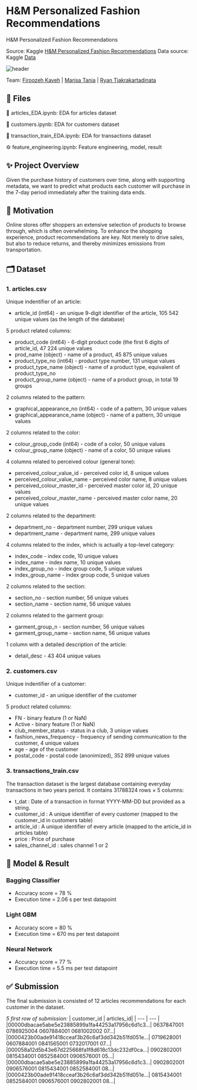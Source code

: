 # H&M Personalized Fashion Recommendations
H&amp;M Personalized Fashion Recommendations

Source: Kaggle [H&M Personalized Fashion Recommendations](https://www.kaggle.com/competitions/h-and-m-personalized-fashion-recommendations/overview)
Data source: Kaggle [Data](https://www.kaggle.com/competitions/h-and-m-personalized-fashion-recommendations/data)

![header](https://user-images.githubusercontent.com/60201466/167953233-53ce9848-5da5-481b-a14d-270c794255d1.jpg)

Team: [Firoozeh Kaveh](https://github.com/fika005) | [Marisa Tania](https://github.com/mt-cs) | [Ryan Tjakrakartadinata](https://github.com/tjakrak) 


## 📂 Files

👗 articles_EDA.ipynb: EDA for articles dataset

👥 customers.ipynb: EDA for customers dataset

🧾 transaction_train_EDA.ipynb: EDA for transactions dataset

⚙️ feature_engineering.ipynb: Feature engineering, model, result

## ✨ Project Overview

Given the purchase history of customers over time, along with supporting metadata, we want to predict what products each customer will purchase in the 7-day period immediately after the training data ends.

## 🌻 Motivation

Online stores offer shoppers an extensive selection of products to browse through, which is often overwhelming. To enhance the shopping experience, product recommendations are key. Not merely to drive sales, but also to reduce returns, and thereby minimizes emissions from transportation.

## 🗂 Dataset

### 1. articles.csv
Unique indentifier of an article:
- article_id (int64) - an unique 9-digit identifier of the article, 105 542 unique values (as the length of the database)

5 product related columns:
- product_code (int64) - 6-digit product code (the first 6 digits of article_id, 47 224 unique values
- prod_name (object) - name of a product, 45 875 unique values
- product_type_no (int64) - product type number, 131 unique values
- product_type_name (object) - name of a product type, equivalent of product_type_no
- product_group_name (object) - name of a product group, in total 19 groups

2 columns related to the pattern:
- graphical_appearance_no (int64) - code of a pattern, 30 unique values
- graphical_appearance_name (object) - name of a pattern, 30 unique values

2 columns related to the color:
- colour_group_code (int64) - code of a color, 50 unique values
- colour_group_name (object) - name of a color, 50 unique values

4 columns related to perceived colour (general tone):
- perceived_colour_value_id - perceived color id, 8 unique values
- perceived_colour_value_name - perceived color name, 8 unique values
- perceived_colour_master_id - perceived master color id, 20 unique values
- perceived_colour_master_name - perceived master color name, 20 unique values

2 columns related to the department:
- department_no - department number, 299 unique values
- department_name - department name, 299 unique values

4 columns related to the index, which is actually a top-level category:
- index_code - index code, 10 unique values
- index_name - index name, 10 unique values
- index_group_no - index group code, 5 unique values
- index_group_name - index group code, 5 unique values

2 columns related to the section:
- section_no - section number, 56 unique values
- section_name - section name, 56 unique values

2 columns related to the garment group:
- garment_group_n - section number, 56 unique values
- garment_group_name - section name, 56 unique values

1 column with a detailed description of the article:
- detail_desc - 43 404 unique values

### 2. customers.csv
Unique indentifier of a customer:
- customer_id - an unique identifier of the customer

5 product related columns:
- FN - binary feature (1 or NaN)
- Active - binary feature (1 or NaN)
- club_member_status - status in a club, 3 unique values
- fashion_news_frequency - frequency of sending communication to the customer, 4 unique values
- age - age of the customer
- postal_code - postal code (anonimized), 352 899 unique values
 
### 3. transactions_train.csv
The transaction dataset is the largest database containing everyday transactions in two years period. It contains 31788324 rows × 5 columns:
- t_dat : Date of a transaction in format YYYY-MM-DD but provided as a string.
- customer_id : A unique identifier of every customer (mapped to the customer_id in customers table)
- article_id : A unique identifier of every article (mapped to the article_id in articles table)
- price : Price of purchase
- sales_channel_id : sales channel 1 or 2

## 🧠 Model & Result

### Bagging Classifier
- Accuracy score = 78 %
- Execution time = 2.06 s per test datapoint

### Light GBM
- Accuracy score = 80 %
- Execution time = 670 ms per test datapoint

### Neural Network
- Accuracy score = 77 %
- Execution time = 5.5 ms per test datapoint

## ✅ Submission
The final submission is consisted of 12 articles recommendations for each customer in the dataset.

_5 first row of submission:_
| customer_id | articles_id|
| --- | --- |
|00000dbacae5abe5e23885899a1fa44253a17956c6d1c3...| 0637847001 0786925004 0607884001 0681002002 07...|
|0000423b00ade91418cceaf3b26c6af3dd342b51fd051e...| 0719628001 0607884001 0841565001 0732017001 07...|
|000058a12d5b43e67d225668fa1f8d618c13dc232df0ca...| 0902802001 0815434001 0852584001 0906576001 05...|
|00000dbacae5abe5e23885899a1fa44253a17956c6d1c3...| 0902802001 0906576001 0815434001 0852584001 08...|
|0000423b00ade91418cceaf3b26c6af3dd342b51fd051e...| 0815434001 0852584001 0906576001 0902802001 08...|





